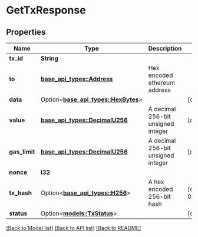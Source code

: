 # GetTxResponse

## Properties

Name | Type | Description | Notes
------------ | ------------- | ------------- | -------------
**tx_id** | **String** |  | 
**to** | [**base_api_types::Address**](base_api_types::Address.md) | Hex encoded ethereum address | 
**data** | Option<[**base_api_types::HexBytes**](base_api_types::HexBytes.md)> |  | [optional]
**value** | [**base_api_types::DecimalU256**](base_api_types::DecimalU256.md) | A decimal 256-bit unsigned integer | [default to 0]
**gas_limit** | [**base_api_types::DecimalU256**](base_api_types::DecimalU256.md) | A decimal 256-bit unsigned integer | [default to 0]
**nonce** | **i32** |  | 
**tx_hash** | Option<[**base_api_types::H256**](base_api_types::H256.md)> | A hex encoded 256-bit hash | [optional][default to 0x0000000000000000000000000000000000000000000000000000000000000000]
**status** | Option<[**models::TxStatus**](TxStatus.md)> |  | [optional]

[[Back to Model list]](../README.md#documentation-for-models) [[Back to API list]](../README.md#documentation-for-api-endpoints) [[Back to README]](../README.md)


